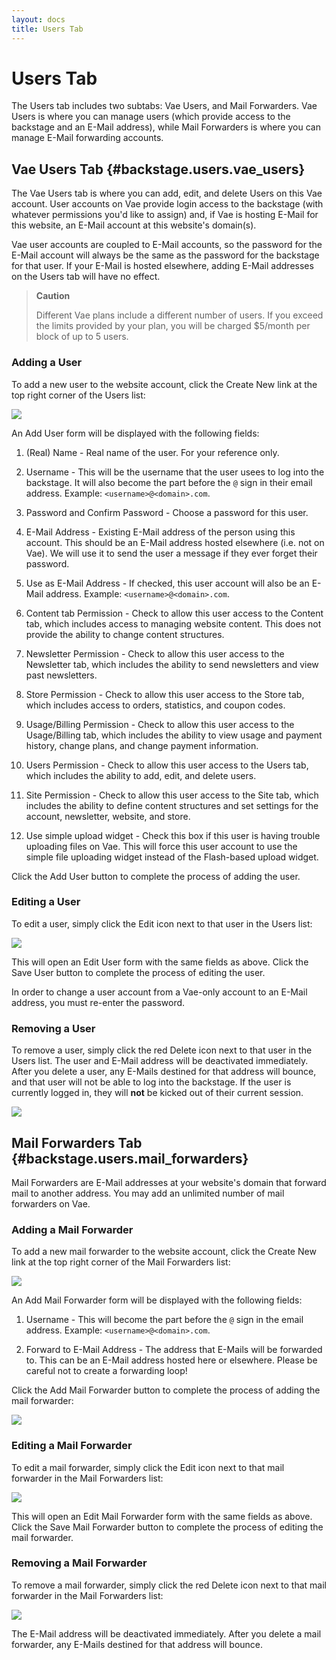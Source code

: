 ```yaml
---
layout: docs
title: Users Tab
---
```


# Users Tab

The Users tab includes two subtabs: Vae Users, and Mail Forwarders. Vae
Users is where you can manage users (which provide access to the
backstage and an E-Mail address), while Mail Forwarders is where you can
manage E-Mail forwarding accounts.

## Vae Users Tab {#backstage.users.vae_users}

The Vae Users tab is where you can add, edit, and delete Users on this
Vae account. User accounts on Vae provide login access to the backstage
(with whatever permissions you'd like to assign) and, if Vae is hosting
E-Mail for this website, an E-Mail account at this website's domain(s).

Vae user accounts are coupled to E-Mail accounts, so the password for
the E-Mail account will always be the same as the password for the
backstage for that user. If your E-Mail is hosted elsewhere, adding
E-Mail addresses on the Users tab will have no effect.

> **Caution**
>
> Different Vae plans include a different number of users. If you exceed
> the limits provided by your plan, you will be charged \$5/month per
> block of up to 5 users.

### Adding a User

To add a new user to the website account, click the Create New link at
the top right corner of the Users list:

![](/images/screenshots/content_management/users_tab_create_new.png)

An Add User form will be displayed with the following fields:

1.  (Real) Name - Real name of the user. For your reference only.

2.  Username - This will be the username that the user usees to log into
    the backstage. It will also become the part before the `@` sign in
    their email address. Example: `<username>@<domain>.com`.

3.  Password and Confirm Password - Choose a password for this user.

4.  E-Mail Address - Existing E-Mail address of the person using
    this account. This should be an E-Mail address hosted
    elsewhere (i.e. not on Vae). We will use it to send the user a
    message if they ever forget their password.

5.  Use as E-Mail Address - If checked, this user account will also be
    an E-Mail address. Example: `<username>@<domain>.com`.

6.  Content tab Permission - Check to allow this user access to the
    Content tab, which includes access to managing website content. This
    does not provide the ability to change content structures.

7.  Newsletter Permission - Check to allow this user access to the
    Newsletter tab, which includes the ability to send newsletters and
    view past newsletters.

8.  Store Permission - Check to allow this user access to the Store tab,
    which includes access to orders, statistics, and coupon codes.

9.  Usage/Billing Permission - Check to allow this user access to the
    Usage/Billing tab, which includes the ability to view usage and
    payment history, change plans, and change payment information.

10. Users Permission - Check to allow this user access to the Users tab,
    which includes the ability to add, edit, and delete users.

11. Site Permission - Check to allow this user access to the Site tab,
    which includes the ability to define content structures and set
    settings for the account, newsletter, website, and store.

12. Use simple upload widget - Check this box if this user is having
    trouble uploading files on Vae. This will force this user account to
    use the simple file uploading widget instead of the Flash-based
    upload widget.

Click the Add User button to complete the process of adding the user.

### Editing a User

To edit a user, simply click the Edit icon next to that user in the
Users list:

![](/images/screenshots/content_management/users_tab_edit_user.png)

This will open an Edit User form with the same fields as above. Click
the Save User button to complete the process of editing the user.

In order to change a user account from a Vae-only account to an E-Mail
address, you must re-enter the password.

### Removing a User

To remove a user, simply click the red Delete icon next to that user in
the Users list. The user and E-Mail address will be deactivated
immediately. After you delete a user, any E-Mails destined for that
address will bounce, and that user will not be able to log into the
backstage. If the user is currently logged in, they will **not** be
kicked out of their current session.

![](/images/screenshots/content_management/users_tab_delete_user.png)

## Mail Forwarders Tab {#backstage.users.mail_forwarders}

Mail Forwarders are E-Mail addresses at your website's domain that
forward mail to another address. You may add an unlimited number of mail
forwarders on Vae.

### Adding a Mail Forwarder

To add a new mail forwarder to the website account, click the Create New
link at the top right corner of the Mail Forwarders list:

![](/images/screenshots/content_management/mail_forward_create_new_button.png)

An Add Mail Forwarder form will be displayed with the following fields:

1.  Username - This will become the part before the `@` sign in the
    email address. Example: `<username>@<domain>.com`.

2.  Forward to E-Mail Address - The address that E-Mails will be
    forwarded to. This can be an E-Mail address hosted here
    or elsewhere. Please be careful not to create a forwarding loop!

Click the Add Mail Forwarder button to complete the process of adding
the mail forwarder:

![](/images/screenshots/content_management/mail_forward_add_button.png)

### Editing a Mail Forwarder

To edit a mail forwarder, simply click the Edit icon next to that mail
forwarder in the Mail Forwarders list:

![](/images/screenshots/content_management/mail_forward_edit_button.png)

This will open an Edit Mail Forwarder form with the same fields as
above. Click the Save Mail Forwarder button to complete the process of
editing the mail forwarder.

### Removing a Mail Forwarder

To remove a mail forwarder, simply click the red Delete icon next to
that mail forwarder in the Mail Forwarders list:

![](/images/screenshots/content_management/mail_forward_delete_button.png)

The E-Mail address will be deactivated immediately. After you delete a
mail forwarder, any E-Mails destined for that address will bounce.
